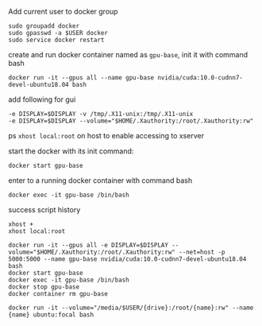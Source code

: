 Add current user to docker group
```
sudo groupadd docker
sudo gpasswd -a $USER docker
sudo service docker restart
```


create and run docker container named as ```gpu-base```,  init it with command bash
```
docker run -it --gpus all --name gpu-base nvidia/cuda:10.0-cudnn7-devel-ubuntu18.04 bash
```
add following for gui
```
-e DISPLAY=$DISPLAY -v /tmp/.X11-unix:/tmp/.X11-unix
-e DISPLAY=$DISPLAY --volume="$HOME/.Xauthority:/root/.Xauthority:rw"
```
ps ```xhost local:root``` on host to enable accessing to xserver

start the docker with its init command: 
```
docker start gpu-base
```

enter to a running docker container with command bash
```
docker exec -it gpu-base /bin/bash
```


success script history
```
xhost +
xhost local:root
```
```
docker run -it --gpus all -e DISPLAY=$DISPLAY --volume="$HOME/.Xauthority:/root/.Xauthority:rw" --net=host -p 5000:5000 --name gpu-base nvidia/cuda:10.0-cudnn7-devel-ubuntu18.04 bash
docker start gpu-base
docker exec -it gpu-base /bin/bash
docker stop gpu-base
docker container rm gpu-base
```


```
docker run -it --volume="/media/$USER/{drive}:/root/{name}:rw" --name {name} ubuntu:focal bash
```

